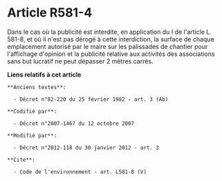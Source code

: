 # Article R581-4

Dans le cas où la publicité est interdite, en application du I de l'article L. 581-8, et où il n'est pas dérogé à cette
interdiction, la surface de chaque emplacement autorisé par le maire sur les palissades de chantier pour l'affichage
d'opinion et la publicité relative aux activités des associations sans but lucratif ne peut dépasser 2 mètres carrés.

**Liens relatifs à cet article**

	**Anciens textes**:

	  - Décret n°82-220 du 25 février 1982 - art. 3 (Ab)

	**Codifié par**:

	  - Décret n°2007-1467 du 12 octobre 2007

	**Modifié par**:

	  - Décret n°2012-118 du 30 janvier 2012 - art. 3

	**Cite**:

	  - Code de l'environnement - art. L581-8 (V)
